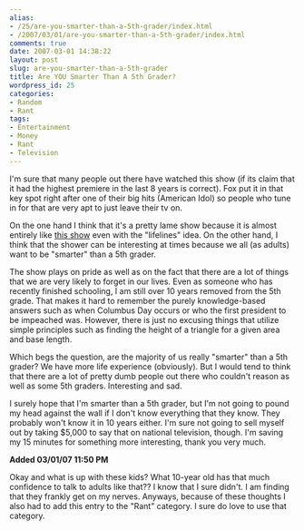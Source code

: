 ```yaml
---
alias:
- /25/are-you-smarter-than-a-5th-grader/index.html
- /2007/03/01/are-you-smarter-than-a-5th-grader/index.html
comments: true
date: 2007-03-01 14:38:22
layout: post
slug: are-you-smarter-than-a-5th-grader
title: Are YOU Smarter Than A 5th Grader?
wordpress_id: 25
categories:
- Random
- Rant
tags:
- Entertainment
- Money
- Rant
- Television
---
```


I'm sure that many people out there have watched this show (if its claim that it had the highest premiere in the last 8 years is correct).  Fox put it in that key spot right after one of their big hits (American Idol) so people who tune in for that are very apt to just leave their tv on.

On the one hand I think that it's a pretty lame show because it is almost entirely like [this show](http://www.millionairetv.com/) even with the "lifelines" idea.  On the other hand, I think that the shower can be interesting at times because we all (as adults) want to be "smarter" than a 5th grader.

The show plays on pride as well as on the fact that there are a lot of things that we are very likely to forget in our lives.  Even as someone who has recently finished schooling, I am still over 10 years removed from the 5th grade.  That makes it hard to remember the purely knowledge-based answers such as when Columbus Day occurs or who the first president to be impeached was.  However, there is just no excusing things that utilize simple principles such as finding the height of a triangle for a given area and base length.

Which begs the question, are the majority of us really "smarter" than a 5th grader?  We have more life experience (obviously).  But I would tend to think that there are a lot of pretty dumb people out there who couldn't reason as well as some 5th graders.  Interesting and sad.

I surely hope that I'm smarter than a 5th grader, but I'm not going to pound my head against the wall if I don't know everything that they know.  They probably won't know it in 10 years either.  I'm sure not going to sell myself out by taking $5,000 to say that on national television, though.  I'm saving my 15 minutes for something more interesting, thank you very much.

**Added 03/01/07 11:50 PM**

Okay and what is up with these kids?  What 10-year old has that much confidence to talk to adults like that??  I know that I sure didn't.  I am finding that they frankly get on my nerves. Anyways, because of these thoughts I also had to add this entry to the "Rant" category.  I sure do love to use that category.  
